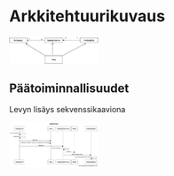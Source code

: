 # Arkkitehtuurikuvaus

<img src="https://raw.githubusercontent.com/SuloKM/ot-harjoitustyo/master/dokumentaatio/kuvat/luokkakaavio_uusi.png" width="160">

## Päätoiminnallisuudet

Levyn lisäys sekvenssikaaviona

<img src="https://raw.githubusercontent.com/SuloKM/ot-harjoitustyo/master/dokumentaatio/kuvat/sekvenssi.png" width="160">
